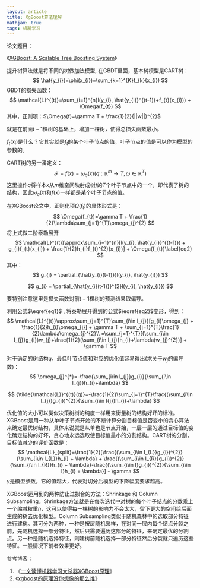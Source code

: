 ```yaml
---
layout: article
title: XgBoost算法理解
mathjax: true
tags: 机器学习
---
```


论文题目：

《[XGBoost: A Scalable Tree Boosting System](https://arxiv.org/pdf/1603.02754.pdf?__hstc=133736337.1bb630f9cde2cb5f07430159d50a3c91.1513641600097.1513641600098.1513641600099.1&__hssc=133736337.1.1513641600100&__hsfp=528229161)》

提升树算法就是将不同的树做加法模型, 在GBDT里面，基本树模型是CART树：
$$
\hat{y_{i}}=\phi(x_{i})=\sum_{k=1}^{K}f_{k}(x_{i})
$$
GBDT的损失函数：
$$
\mathcal{L}^{(t)}=\sum_{i=1}^{n}l(y_{i}, \hat{y_{i}}^{(t-1)}+f_{t}(x_{i})) + \Omega(f_{t})
$$
其中，正则项：$\Omega(f)=\gamma T + \frac{1}{2}{||w||}^{2}$

就是在前面$t-1$棵树的基础上，增加一棵树，使得总损失函数最小。

$f_t(x_{i})$是什么？它其实就是$f_t$的某个叶子节点的值，叶子节点的值是可以作为模型的参数的。

CART树的另一番定义：
$$
\mathcal{F}={f(x)=\omega_{q}(x)}(q:\mathbb{R}^{m}\rightarrow T, \omega \in {\mathbb {R}^{T}})\label{eq1}
$$
这里操作$q$将样本$x$从$m$维空间映射成树$f$的$T$个叶子节点中的一个，即代表了树的结构，因此$\omega_{q}(x)$和$f(x)$一样都是某个叶子节点的值。

在XGBoost论文中，正则化项$\Omega(f_{t})$的具体形式是：
$$
\Omega(f_{t})=\gamma T + \frac{1}{2}\lambda\sum_{j=1}^{T}\omega_{j}^{2}
$$
将上式做二阶泰勒展开
$$
\mathcal{L}^{(t)}\approx\sum_{i=1}^{n}[l(y_{i}, \hat{y_{i}}^{(t-1)}) + g_{i}f_{t}(x_{i}) + \frac{1}{2}h_{i}f_{t}^{2}(x_{i})] + \Omega(f_{t})\label{eq2}
$$
其中：
$$
g_{i} = \partial_{\hat{y_{i}(t-1)}}l(y_{i}, \hat{y_{i}})
$$

$$
g_{i} = \partial_{\hat{y_{i}(t-1)}}^{2}l(y_{i}, \hat{y_{i}})
$$

要特别注意这里是损失函数对前$t-1$棵树的预测结果取偏导。

利用公式$\eqref{eq1}$ , 将泰勒展开得到的公式$\eqref{eq2}$变形，得到：
$$
\mathcal{L}^{(t)}\approx\sum_{j=1}^{T}\sum_{i\in I_{j}}[g_{i}\omega_{j} + \frac{1}{2}h_{i}\omega_{j}] + \gamma T + \sum_{j=1}^{T}\frac{1}{2}\lambda\omega_{j}^{2}\\
=\sum_{j=1}^{T}[(\sum_{i\in I_{j}}g_{i})w_{j}+\frac{1}{2}(\sum_{i\in I_{j}}h_{i}+\lambda)w_{j}^{2})] + \gamma T
$$

对于确定的树结构$q$，最佳叶节点值和对应的优化值容易得出(求关于$w_{j}$的偏导数)：
$$
\omega_{j}^{*}=-\frac{\sum_{i\in I_{j}}g_{i}}{\sum_{i\in I_{j}}h_{i}+\lambda}
$$

$$
{\tilde{\mathcal{L}}^{(t)}(q)}=-\frac{1}{2}\sum_{j=1}^{T}\frac{(\sum_{i\in I_{j}}g_{i})^{2}}{\sum_{i\in I{j}}h_{i}+\lambda}
$$

优化值的大小可以类似决策树树的纯度一样用来衡量树的结构好坏的标准。XGBoost是用一种从单叶子节点开始的不断计算分割目标值是否变小的贪心算法来确定最优树结构，具体来说就是从单也是节点开始，一层一层的通过目标值的变化确定结构的好坏，贪心地永远选取使目标值最小的分割结构。CART树的分割，目标值减少的评价函数是：
$$
\mathcal{L}_{split}=\frac{1}{2}[\frac{(\sum_{i\in I_{L}}g_{i})^{2}}{\sum_{i\in I_{L}}h_{i} + \lambda} + \frac{(\sum_{i\in I_{R}}g_{i})^{2}}{\sum_{i\in I_{R}}h_{i} + \lambda}-\frac{(\sum_{i\in I}g_{i})^{2}}{\sum_{i\in I}h_{i} + \lambda}] - \gamma
$$
$\gamma$是模型参数，它的值越大，代表对切分后模型的下降幅度要求越高。

XGBoost运用到的两种防止过拟合的方法：Shrinkage 和 Column Subsampling。Shrinkage方法就是在每次迭代中对树的每个叶子结点的分数乘上一个缩减权重$\eta$，这可以使得每一棵树的影响力不会太大，留下更大的空间给后面生成的树去优化模型。Column Subsampling类似于随机森林中的选取部分特征进行建树。其可分为两种，一种是按层随机采样，在对同一层内每个结点分裂之前，先随机选择一部分特征，然后只需要遍历这部分的特征，来确定最优的分割点。另一种是随机选择特征，则建树前随机选择一部分特征然后分裂就只遍历这些特征。一般情况下前者效果更好。

参考博客：

1. 《[一文读懂机器学习大杀器XGBoost原理](https://zhuanlan.zhihu.com/p/40129825)》
2. 《[xgboost的原理没你想像的那么难](https://www.jianshu.com/p/7467e616f227)》